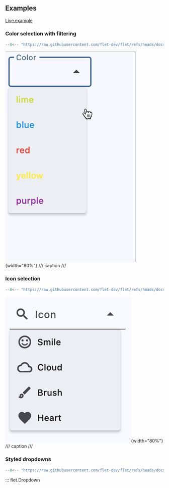 ## Examples

[Live example](https://flet-controls-gallery.fly.dev/input/dropdown)

### Color selection with filtering

```python
--8<-- "https://raw.githubusercontent.com/flet-dev/flet/refs/heads/docs/sdk/python/examples/python/controls/dropdown/color-selection-with-filtering.py"
```

![color-selection-with-filtering](https://raw.githubusercontent.com/flet-dev/flet/docs/sdk/python/examples/python/controls/dropdown/media/color-selection-with-filtering.gif){width="80%"}
/// caption
///


### Icon selection

```python
--8<-- "https://raw.githubusercontent.com/flet-dev/flet/refs/heads/docs/sdk/python/examples/python/controls/dropdown/icon-selection.py"
```

![icon-selection](https://raw.githubusercontent.com/flet-dev/flet/docs/sdk/python/examples/python/controls/dropdown/media/icon-selection.png){width="80%"}
/// caption
///

### Styled dropdowns

```python
--8<-- "https://raw.githubusercontent.com/flet-dev/flet/refs/heads/docs/sdk/python/examples/python/controls/dropdown/styled.py"
```

::: flet.Dropdown

